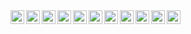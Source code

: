 <a href="https://www.linkedin.com/in/gerald-markus-zabos/">
    <img align="left" alt="LinkedIn" width="22px" src="https://cdn.jsdelivr.net/npm/simple-icons@7.19.0/icons/linkedin.svg" />
</a>
<a href="https://twitter.com/gmzabos">
    <img align="left" alt="Twitter" width="22px" src="https://cdn.jsdelivr.net/npm/simple-icons@7.19.0/icons/twitter.svg" />
</a>
<a href="https://www.instagram.com/gmzabos">
    <img align="left" alt="Instagram" width="22px" src="https://cdn.jsdelivr.net/npm/simple-icons@7.19.0/icons/instagram.svg" />
</a>
<a href="https://open.spotify.com/user/gmzabos">
    <img align="left" alt="Spotify" width="22px" src="https://cdn.jsdelivr.net/npm/simple-icons@7.19.0/icons/spotify.svg" />
</a>
<a href="https://discordapp.com/users/510135133165191168">
    <img align="left" alt="Discord" width="22px" src="https://cdn.jsdelivr.net/npm/simple-icons@7.19.0/icons/discord.svg" />
</a>
<a href="https://steamcommunity.com/id/gmzabos/">
    <img align="left" alt="Steam" width="22px" src="https://cdn.jsdelivr.net/npm/simple-icons@7.19.0/icons/steam.svg" />
</a>                                                              
<a href="https://www.redbubble.com/people/gmzabos/">
    <img align="left" alt="RedBubble" width="22px" src="https://cdn.jsdelivr.net/npm/simple-icons@7.19.0/icons/redbubble.svg" />
</a>
<a href="https://revolut.me/gmzabos">
    <img align="left" alt="Revolut" width="22px" src="https://cdn.jsdelivr.net/npm/simple-icons@7.19.0/icons/revolut.svg" />
</a>
<a href="https://www.paypal.com/paypalme/gmzabos">
    <img align="left" alt="PayPal" width="22px" src="https://cdn.jsdelivr.net/npm/simple-icons@7.19.0/icons/paypal.svg" />
</a>
<a href="https://polkadot.subscan.io/account/16NKVAK4J7c3AgfffEXG9LbDWRPYQRgBgKUbN272nqRH19U6">
    <img align="left" alt="Polkadot" width="22px" src="https://cdn.jsdelivr.net/npm/simple-icons@7.19.0/icons/polkadot.svg" />
</a>
<a href="https://stellar.expert/explorer/public/account/GCXH3RJQNIDCJRENEGW2NN7W4VTZBWL6XAV5W37YCYLBSHYWQNIPNW3B">
    <img align="left" alt="Stellar" width="22px" src="https://cdn.jsdelivr.net/npm/simple-icons@7.19.0/icons/stellar.svg" />
</a>
